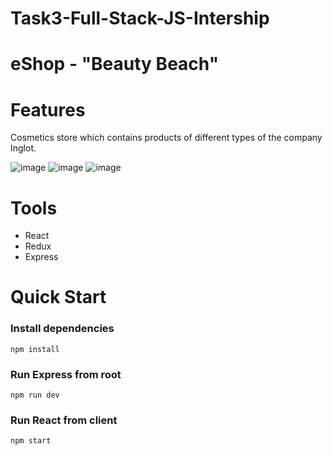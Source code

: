 # Task3-Full-Stack-JS-Intership

# eShop - "Beauty Beach"

# Features

Cosmetics store which contains products of different types of the company Inglot.

![image](https://user-images.githubusercontent.com/55590609/112619857-7821fd80-8e30-11eb-9090-04b7b45782fa.png)
![image](https://user-images.githubusercontent.com/55590609/112619888-83752900-8e30-11eb-933a-2ec6104eee27.png)
![image](https://user-images.githubusercontent.com/55590609/112619910-8cfe9100-8e30-11eb-8f77-48efb88a301a.png)

# Tools

- React
- Redux
- Express

# Quick Start

### Install dependencies

```
npm install
```

### Run Express from root

```
npm run dev
```

### Run React from client

```
npm start

```
